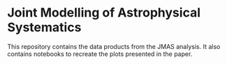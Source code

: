 # Joint Modelling of Astrophysical Systematics

This repository contains the data products from the JMAS analysis.
It also contains notebooks to recreate the plots presented in the paper.

